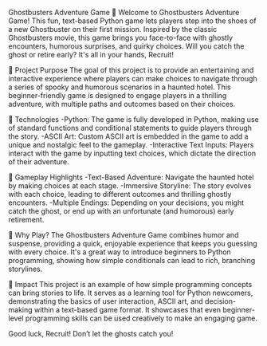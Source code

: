 Ghostbusters Adventure Game 👻
Welcome to Ghostbusters Adventure Game! This fun, text-based Python game lets players step into the shoes of a new Ghostbuster on their first mission. Inspired by the classic Ghostbusters movie, this game brings you face-to-face with ghostly encounters, humorous surprises, and quirky choices. Will you catch the ghost or retire early? It's all in your hands, Recruit!

🎯 Project Purpose
The goal of this project is to provide an entertaining and interactive experience where players can make choices to navigate through a series of spooky and humorous scenarios in a haunted hotel. This beginner-friendly game is designed to engage players in a thrilling adventure, with multiple paths and outcomes based on their choices.

🚀 Technologies
-Python: The game is fully developed in Python, making use of standard functions and conditional statements to guide players through the story.
-ASCII Art: Custom ASCII art is embedded in the game to add a unique and nostalgic feel to the gameplay.
-Interactive Text Inputs: Players interact with the game by inputting text choices, which dictate the direction of their adventure.

👾 Gameplay Highlights
-Text-Based Adventure: Navigate the haunted hotel by making choices at each stage.
-Immersive Storyline: The story evolves with each choice, leading to different outcomes and thrilling ghostly encounters.
-Multiple Endings: Depending on your decisions, you might catch the ghost, or end up with an unfortunate (and humorous) early retirement.

🎉 Why Play?
The Ghostbusters Adventure Game combines humor and suspense, providing a quick, enjoyable experience that keeps you guessing with every choice. It's a great way to introduce beginners to Python programming, showing how simple conditionals can lead to rich, branching storylines.

💼 Impact
This project is an example of how simple programming concepts can bring stories to life. It serves as a learning tool for Python newcomers, demonstrating the basics of user interaction, ASCII art, and decision-making within a text-based game format. It showcases that even beginner-level programming skills can be used creatively to make an engaging game.

Good luck, Recruit! Don’t let the ghosts catch you!

